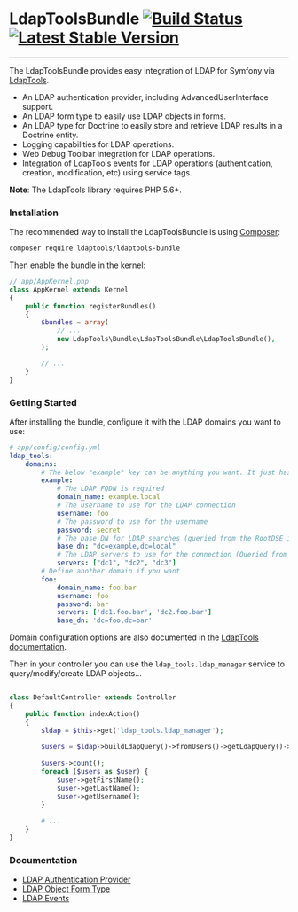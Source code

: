 # LdapToolsBundle [![Build Status](https://travis-ci.org/ldaptools/ldaptools-bundle.svg)](https://travis-ci.org/ldaptools/ldaptools-bundle) [![Latest Stable Version](https://poser.pugx.org/ldaptools/ldaptools-bundle/v/stable.svg)](https://packagist.org/packages/ldaptools/ldaptools-bundle)
-----------

The LdapToolsBundle provides easy integration of LDAP for Symfony via [LdapTools](https://github.com/ldaptools/ldaptools).

* An LDAP authentication provider, including AdvancedUserInterface support.
* An LDAP form type to easily use LDAP objects in forms.
* An LDAP type for Doctrine to easily store and retrieve LDAP results in a Doctrine entity.
* Logging capabilities for LDAP operations.
* Web Debug Toolbar integration for LDAP operations.
* Integration of LdapTools events for LDAP operations (authentication, creation, modification, etc) using service tags.

**Note**: The LdapTools library requires PHP 5.6+.

### Installation

The recommended way to install the LdapToolsBundle is using [Composer](http://getcomposer.org/download/):

```bash
composer require ldaptools/ldaptools-bundle
```

Then enable the bundle in the kernel:

```php
// app/AppKernel.php
class AppKernel extends Kernel
{
    public function registerBundles()
    {
        $bundles = array(
            // ...
            new LdapTools\Bundle\LdapToolsBundle\LdapToolsBundle(),
        );

        // ...
    }
}
```

### Getting Started

After installing the bundle, configure it with the LDAP domains you want to use:

```yaml
# app/config/config.yml
ldap_tools:
    domains:
        # The below "example" key can be anything you want. It just has to be a unique name for the YML config.
        example:
            # The LDAP FQDN is required
            domain_name: example.local
            # The username to use for the LDAP connection
            username: foo
            # The password to use for the username
            password: secret
            # The base DN for LDAP searches (queried from the RootDSE if not provided)
            base_dn: "dc=example,dc=local"
            # The LDAP servers to use for the connection (Queried from DNS if not provided)
            servers: ["dc1", "dc2", "dc3"]
        # Define another domain if you want
        foo:
            domain_name: foo.bar
            username: foo
            password: bar
            servers: ['dc1.foo.bar', 'dc2.foo.bar']
            base_dn: 'dc=foo,dc=bar'
```

Domain configuration options are also documented in the [LdapTools documentation](https://github.com/ldaptools/ldaptools/blob/master/docs/en/reference/Main-Configuration.md#domain-section).

Then in your controller you can use the `ldap_tools.ldap_manager` service to query/modify/create LDAP objects...

```php

class DefaultController extends Controller
{
    public function indexAction()
    {
        $ldap = $this->get('ldap_tools.ldap_manager');
        
        $users = $ldap->buildLdapQuery()->fromUsers()->getLdapQuery()->getResult();
        
        $users->count();
        foreach ($users as $user) {
            $user->getFirstName();
            $user->getLastName();
            $user->getUsername();
        }
        
        # ...
    }
}
```

### Documentation

* [LDAP Authentication Provider](/Resources/doc/LDAP-Authentication-Provider.md)
* [LDAP Object Form Type](/Resources/doc/LDAP-Object-Form-Type.md)
* [LDAP Events](/Resources/doc/LDAP-Events.md)
